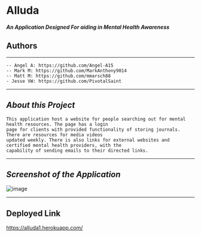 # Alluda

***An Application Designed For aiding in Mental Health Awareness***

## **Authors**
----
    -- Angel A: https://github.com/Angel-A15
    -- Mark M: https://github.com/MarkAnthony9014
    -- Matt M: https://github.com/mmarsch88
    - Jesse VW: https://github.com/PivotalSaint
----
## ***About this Project***

    This application host a website for people searching out for mental health resources. The page has a login 
    page for clients with provided functionality of storing journals. There are resources for media videos 
    updated weekly. There is also links for external websites and certified mental health providers, with the 
    capability of sending emails to their directed links.
----
## ***Screenshot of the Application***
![image](https://user-images.githubusercontent.com/106582411/228940548-170a6bc4-6377-475a-b343-9d639079241b.png)

----
## Deployed Link
https://alluda1.herokuapp.com/
